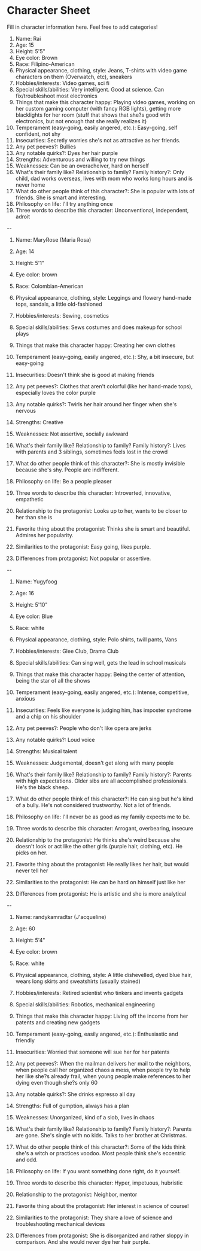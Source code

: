 # Character Sheet

Fill in character information here. Feel free to add categories!


1. Name: Rai
2. Age: 15
3. Height: 5'5"
4. Eye color: Brown
5. Race: Filipino-American
6. Physical appearance, clothing, style: Jeans, T-shirts with video game characters on them (Overwatch, etc), sneakers
7. Hobbies/interests: Video games, sci fi
8. Special skills/abilities: Very intelligent. Good at science. Can fix/troubleshoot most electronics
9. Things that make this character happy: Playing video games, working on her custom gaming computer (with fancy RGB lights), getting more blacklights for her room (stuff that shows that she?s good with electronics, but not enough that she really realizes it)
10. Temperament (easy-going, easily angered, etc.): Easy-going, self confident, not shy
11. Insecurities: Secretly worries she's not as attractive as her friends.
12. Any pet peeves?: Bullies
13. Any notable quirks?: Dyes her hair purple
14. Strengths: Adventurous and willing to try new things
15. Weaknesses: Can be an overacheiver, hard on herself
16. What's their family like? Relationship to family? Family history?: Only child, dad works overseas, lives with mom who works long hours and is never home
17. What do other people think of this character?: She is popular with lots of friends. She is smart and interesting.
18. Philosophy on life: I'll try anything once
19. Three words to describe this character: Unconventional, independent, adroit


--


1. Name: MaryRose (Maria Rosa)
2. Age: 14
3. Height: 5'1"
4. Eye color: brown
5. Race: Colombian-American
6. Physical appearance, clothing, style: Leggings and flowery hand-made tops, sandals, a little old-fashioned
7. Hobbies/interests: Sewing, cosmetics
8. Special skills/abilities: Sews costumes and does makeup for school plays 
9. Things that make this character happy: Creating her own clothes
10. Temperament (easy-going, easily angered, etc.): Shy, a bit insecure, but easy-going
11. Insecurities: Doesn't think she is good at making friends
12. Any pet peeves?: Clothes that aren't colorful (like her hand-made tops), especially loves the color purple
13. Any notable quirks?: Twirls her hair around her finger when she's nervous
14. Strengths: Creative
15. Weaknesses: Not assertive, socially awkward 
16. What's their family like? Relationship to family? Family history?: Lives with parents and 3 siblings, sometimes feels lost in the crowd
17. What do other people think of this character?: She is mostly invisible because she's shy. People are indifferent.
18. Philosophy on life: Be a people pleaser
19. Three words to describe this character: Introverted, innovative, empathetic

1. Relationship to the protagonist: Looks up to her, wants to be closer to her than she is
2. Favorite thing about the protagonist: Thinks she is smart and beautiful. Admires her popularity.
3. Similarities to the protagonist: Easy going, likes purple. 
4. Differences from protagonist: Not popular or assertive.


--


1. Name: Yugyfoog
2. Age: 16
3. Height: 5'10" 
4. Eye color: Blue
5. Race: white
6. Physical appearance, clothing, style: Polo shirts, twill pants, Vans
7. Hobbies/interests: Glee Club, Drama Club
8. Special skills/abilities: Can sing well, gets the lead in school musicals
9. Things that make this character happy: Being the center of attention, being the star of all the shows
10. Temperament (easy-going, easily angered, etc.): Intense, competitive, anxious
11. Insecurities: Feels like everyone is judging him, has imposter syndrome and a chip on his shoulder
12. Any pet peeves?: People who don't like opera are jerks
13. Any notable quirks?: Loud voice
14. Strengths: Musical talent
15. Weaknesses: Judgemental, doesn't get along with many people
16. What's their family like? Relationship to family? Family history?: Parents with high expectations. Older sibs are all accomplished professionals. He's the black sheep.
17. What do other people think of this character?: He can sing but he's kind of a bully. He's not considered trustworthy. Not a lot of friends.
18. Philosophy on life: I'll never be as good as my family expects me to be.
19. Three words to describe this character: Arrogant, overbearing, insecure

1. Relationship to the protagonist: He thinks she's weird because she doesn't look or act like the other girls (purple hair, clothing, etc). He picks on her.
2. Favorite thing about the protagonist: He really likes her hair, but would never tell her
3. Similarities to the protagonist: He can be hard on himself just like her
4. Differences from protagonist: He is artistic and she is more analytical


--


1. Name: randykamradtsr (J'acqueline) 
2. Age: 60
3. Height: 5'4"
4. Eye color: brown 
5. Race: white
6. Physical appearance, clothing, style: A little dishevelled, dyed blue hair, wears long skirts and sweatshirts (usually stained)
7. Hobbies/interests: Retired scientist who tinkers and invents gadgets
8. Special skills/abilities: Robotics, mechanical engineering
9. Things that make this character happy: Living off the income from her patents and creating new gadgets
10. Temperament (easy-going, easily angered, etc.): Enthusiastic and friendly
11. Insecurities: Worried that someone will sue her for her patents
12. Any pet peeves?: When the mailman delivers her mail to the neighbors, when people call her organized chaos a mess, when people try to help her like she?s already frail, when young people make references to her dying even though she?s only 60
13. Any notable quirks?: She drinks espresso all day
14. Strengths: Full of gumption, always has a plan
15. Weaknesses: Unorganized, kind of a slob, lives in chaos
16. What's their family like? Relationship to family? Family history?: Parents are gone. She's single with no kids. Talks to her brother at Christmas.
17. What do other people think of this character?: Some of the kids think she's a witch or practices voodoo. Most people think she's eccentric and odd.
18. Philosophy on life: If you want something done right, do it yourself.
19. Three words to describe this character: Hyper, impetuous, hubristic

1. Relationship to the protagonist: Neighbor, mentor
2. Favorite thing about the protagonist: Her interest in science of course!
3. Similarities to the protagonist: They share a love of science and troubleshooting mechanical devices
4. Differences from protagonist: She is disorganized and rather sloppy in comparison. And she would never dye her hair purple.

